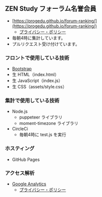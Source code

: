 ## ZEN Study フォーラム名誉会員

- [https://progedu.github.io/forum-ranking/](https://progedu.github.io/forum-ranking/)
  - [プライバシー・ポリシー](https://progedu.github.io/forum-ranking/privacy.html)
- 毎朝4時に集計しています。
- プルリクエスト受け付けています。


### フロントで使用している技術

- [Bootstrap](https://getbootstrap.com/)
- 生 HTML（index.html）
- 生 JavaScript（index.js）
- 生 CSS（assets/style.css）

### 集計で使用している技術

- Node.js
  - puppeteer ライブラリ
  - moment-timezone ライブラリ
- CircleCi
  - 毎朝4時に test.js を実行

### ホスティング

- GitHub Pages

### アクセス解析

- [Google Analytics](https://www.google.com/analytics/web/?hl=ja)
  - [プライバシー・ポリシー](https://progedu.github.io/forum-ranking/privacy.html)
